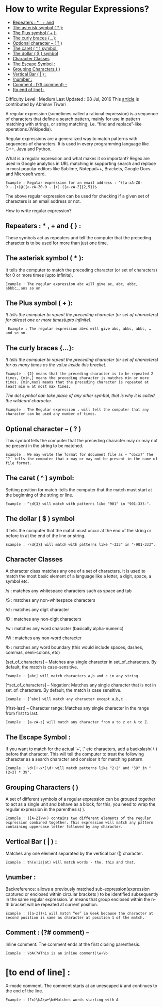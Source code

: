 # How to write Regular Expressions?

<!--Start-Of-TOC-->
   - [Repeaters : \* , + and](#Repeaters-:-\*-,-+-and)
   - [The asterisk symbol ( \* ):](#The-asterisk-symbol-(-\*-):)
   - [The Plus symbol ( + ):](#The-Plus-symbol-(-+-):)
   - [The curly braces {…}:](#The-curly-braces-{…}:)
   - [Optional character – ( ? )](#Optional-character-–-(--))
   - [The caret ( \^ ) symbol:](#The-caret-(-\^-)-symbol:)
   - [The dollar ( \$ ) symbol](#The-dollar-(-\$-)-symbol)
   - [Character Classes](#Character-Classes)
   - [The Escape Symbol :](#The-Escape-Symbol-:)
   - [Grouping Characters ( )](#Grouping-Characters-(-))
   - [Vertical Bar ( \| ) :](#Vertical-Bar-(-\|-)-:)
   - [\\number :](#\\number-:)
   - [Comment : (?\# comment) –](#Comment-:-(\#-comment)-–)
- [[to end of line] :](#[to-end-of-line]-:)
<!--End-Of-TOC-->


Difficulty Level : Medium Last Updated : 08 Jul, 2016 
This [article](https://www.geeksforgeeks.org/write-regular-expressions/#:~:text=A%20regular%20expression%20%28sometimes%20called%20a%20rational%20expression%29,string%20matching%2C%20i.e.%20%E2%80%9Cfind%20and%20replace%E2%80%9D-like%20operations.%20%28Wikipedia%29.) is contributed by Abhinav Tiwari

A regular expression (sometimes called a rational expression) is a sequence of characters that define
a search pattern, mainly for use in pattern matching with strings, or string
matching, i.e. “find and replace”-like operations.(Wikipedia).

Regular expressions are a generalized way to match patterns with sequences of
characters. It is used in every programming language like C++, Java and Python.

What is a regular expression and what makes it so important? Regex are used in
Google analytics in URL matching in supporting search and replace in most
popular editors like Sublime, Notepad++, Brackets, Google Docs and Microsoft
word.

~~~~~~~~~~~~~~~~~~~~~~~~~~~~~~~~~~~~~~~~~~~~~~~~~~~~~~~~~~~~~~~~~~~~~~~~~~~~~~~~
Example : Regular expression for an email address : ^([a-zA-Z0-9_-.]+)@([a-zA-Z0-9_-.]+).([a-zA-Z]{2,5})$ 
~~~~~~~~~~~~~~~~~~~~~~~~~~~~~~~~~~~~~~~~~~~~~~~~~~~~~~~~~~~~~~~~~~~~~~~~~~~~~~~~

The above regular expression can be used for checking if a given set of
characters is an email address or not.

How to write regular expression?

## Repeaters : \* , + and { } :

These symbols act as repeaters and tell the computer that the preceding
character is to be used for more than just one time.

## The asterisk symbol ( \* ):

It tells the computer to match the preceding character (or set of characters)
for 0 or more times (upto infinite).

~~~~~~~~~~~~~~~~~~~~~~~~~~~~~~~~~~~~~~~~~~~~~~~~~~~~~~~~~~~~~~~~~~~~~~~~~~~~~~~~
Example : The regular expression abc will give ac, abc, abbc, abbbc….ans so on 
~~~~~~~~~~~~~~~~~~~~~~~~~~~~~~~~~~~~~~~~~~~~~~~~~~~~~~~~~~~~~~~~~~~~~~~~~~~~~~~~

## The Plus symbol ( + ):

*It tells the computer to repeat the preceding character (or set of characters)
for atleast one or more times(upto infinite).*

~~~~~~~~~~~~~~~~~~~~~~~~~~~~~~~~~~~~~~~~~~~~~~~~~~~~~~~~~~~~~~~~~~~~~~~~~~~~~~~~
 Example : The regular expression ab+c will give abc, abbc, abbc, … and so on. 
~~~~~~~~~~~~~~~~~~~~~~~~~~~~~~~~~~~~~~~~~~~~~~~~~~~~~~~~~~~~~~~~~~~~~~~~~~~~~~~~

## The curly braces {…}:

*It tells the computer to repeat the preceding character (or set of characters)
for as many times as the value inside this bracket.*

~~~~~~~~~~~~~~~~~~~~~~~~~~~~~~~~~~~~~~~~~~~~~~~~~~~~~~~~~~~~~~~~~~~~~~~~~~~~~~~~
Example : {2} means that the preceding character is to be repeated 2 times, {min,} means the preceding character is matches min or more times. {min,max} means that the preceding character is repeated at least min & at most max times. 
~~~~~~~~~~~~~~~~~~~~~~~~~~~~~~~~~~~~~~~~~~~~~~~~~~~~~~~~~~~~~~~~~~~~~~~~~~~~~~~~



*The dot symbol can take place of any other symbol, that is why it is called the
wildcard character.*

~~~~~~~~~~~~~~~~~~~~~~~~~~~~~~~~~~~~~~~~~~~~~~~~~~~~~~~~~~~~~~~~~~~~~~~~~~~~~~~~
Example : The Regular expression . will tell the computer that any character can be used any number of times. 
~~~~~~~~~~~~~~~~~~~~~~~~~~~~~~~~~~~~~~~~~~~~~~~~~~~~~~~~~~~~~~~~~~~~~~~~~~~~~~~~

## Optional character – ( ? )

This symbol tells the computer that the preceding character may or may not be
present in the string to be matched.

~~~~~~~~~~~~~~~~~~~~~~~~~~~~~~~~~~~~~~~~~~~~~~~~~~~~~~~~~~~~~~~~~~~~~~~~~~~~~~~~
Example : We may write the format for document file as – “docx?” The ‘?’ tells the computer that x may or may not be present in the name of file format. 
~~~~~~~~~~~~~~~~~~~~~~~~~~~~~~~~~~~~~~~~~~~~~~~~~~~~~~~~~~~~~~~~~~~~~~~~~~~~~~~~

## The caret ( \^ ) symbol:

Setting position for match :tells the computer that the match must start at the
beginning of the string or line.

~~~~~~~~~~~~~~~~~~~~~~~~~~~~~~~~~~~~~~~~~~~~~~~~~~~~~~~~~~~~~~~~~~~~~~~~~~~~~~~~
Example : ^\d{3} will match with patterns like "901" in "901-333-". 
~~~~~~~~~~~~~~~~~~~~~~~~~~~~~~~~~~~~~~~~~~~~~~~~~~~~~~~~~~~~~~~~~~~~~~~~~~~~~~~~

## The dollar ( \$ ) symbol

It tells the computer that the match must occur at the end of the string or
before \\n at the end of the line or string.

~~~~~~~~~~~~~~~~~~~~~~~~~~~~~~~~~~~~~~~~~~~~~~~~~~~~~~~~~~~~~~~~~~~~~~~~~~~~~~~~
Example : -\d{3}$ will match with patterns like "-333" in "-901-333". 
~~~~~~~~~~~~~~~~~~~~~~~~~~~~~~~~~~~~~~~~~~~~~~~~~~~~~~~~~~~~~~~~~~~~~~~~~~~~~~~~

## Character Classes

A character class matches any one of a set of characters. It is used to match
the most basic element of a language like a letter, a digit, space, a symbol
etc.

/s : matches any whitespace characters such as space and tab

/S : matches any non-whitespace characters

/d : matches any digit character

/D : matches any non-digit characters

/w : matches any word character (basically alpha-numeric)

/W : matches any non-word character

/b : matches any word boundary (this would include spaces, dashes, commas,
semi-colons, etc)

[set_of_characters] – Matches any single character in set_of_characters. By
default, the match is case-sensitive.

~~~~~~~~~~~~~~~~~~~~~~~~~~~~~~~~~~~~~~~~~~~~~~~~~~~~~~~~~~~~~~~~~~~~~~~~~~~~~~~~
Example : [abc] will match characters a,b and c in any string.
~~~~~~~~~~~~~~~~~~~~~~~~~~~~~~~~~~~~~~~~~~~~~~~~~~~~~~~~~~~~~~~~~~~~~~~~~~~~~~~~

[\^set_of_characters] – Negation: Matches any single character that is not in
set_of_characters. By default, the match is case sensitive.

~~~~~~~~~~~~~~~~~~~~~~~~~~~~~~~~~~~~~~~~~~~~~~~~~~~~~~~~~~~~~~~~~~~~~~~~~~~~~~~~
Example : [^abc] will match any character except a,b,c . 
~~~~~~~~~~~~~~~~~~~~~~~~~~~~~~~~~~~~~~~~~~~~~~~~~~~~~~~~~~~~~~~~~~~~~~~~~~~~~~~~

[first-last] – Character range: Matches any single character in the range from
first to last.

~~~~~~~~~~~~~~~~~~~~~~~~~~~~~~~~~~~~~~~~~~~~~~~~~~~~~~~~~~~~~~~~~~~~~~~~~~~~~~~~
Example : [a-zA-z] will match any character from a to z or A to Z. 
~~~~~~~~~~~~~~~~~~~~~~~~~~~~~~~~~~~~~~~~~~~~~~~~~~~~~~~~~~~~~~~~~~~~~~~~~~~~~~~~

## The Escape Symbol :

If you want to match for the actual ‘+’, ‘.’ etc characters, add a backslash( \\
) before that character. This will tell the computer to treat the following
character as a search character and consider it for matching pattern.

~~~~~~~~~~~~~~~~~~~~~~~~~~~~~~~~~~~~~~~~~~~~~~~~~~~~~~~~~~~~~~~~~~~~~~~~~~~~~~~~
Example : \d+[+-x*]\d+ will match patterns like "2+2" and "39" in "(2+2) * 39". 
~~~~~~~~~~~~~~~~~~~~~~~~~~~~~~~~~~~~~~~~~~~~~~~~~~~~~~~~~~~~~~~~~~~~~~~~~~~~~~~~

## Grouping Characters ( )

A set of different symbols of a regular expression can be grouped together to
act as a single unit and behave as a block, for this, you need to wrap the
regular expression in the parenthesis( ).

~~~~~~~~~~~~~~~~~~~~~~~~~~~~~~~~~~~~~~~~~~~~~~~~~~~~~~~~~~~~~~~~~~~~~~~~~~~~~~~~
Example : ([A-Z]\w+) contains two different elements of the regular expression combined together. This expression will match any pattern containing uppercase letter followed by any character. 
~~~~~~~~~~~~~~~~~~~~~~~~~~~~~~~~~~~~~~~~~~~~~~~~~~~~~~~~~~~~~~~~~~~~~~~~~~~~~~~~

## Vertical Bar ( \| ) :

Matches any one element separated by the vertical bar (\|) character.

~~~~~~~~~~~~~~~~~~~~~~~~~~~~~~~~~~~~~~~~~~~~~~~~~~~~~~~~~~~~~~~~~~~~~~~~~~~~~~~~
Example : th(e|is|at) will match words - the, this and that. 
~~~~~~~~~~~~~~~~~~~~~~~~~~~~~~~~~~~~~~~~~~~~~~~~~~~~~~~~~~~~~~~~~~~~~~~~~~~~~~~~

## \\number :

Backreference: allows a previously matched sub-expression(expression captured or
enclosed within circular brackets ) to be identified subsequently in the same
regular expression. \\n means that group enclosed within the n-th bracket will
be repeated at current position.

~~~~~~~~~~~~~~~~~~~~~~~~~~~~~~~~~~~~~~~~~~~~~~~~~~~~~~~~~~~~~~~~~~~~~~~~~~~~~~~~
Example : ([a-z])\1 will match “ee” in Geek because the character at second position is same as character at position 1 of the match. 
~~~~~~~~~~~~~~~~~~~~~~~~~~~~~~~~~~~~~~~~~~~~~~~~~~~~~~~~~~~~~~~~~~~~~~~~~~~~~~~~

## Comment : (?\# comment) –

Inline comment: The comment ends at the first closing parenthesis.

~~~~~~~~~~~~~~~~~~~~~~~~~~~~~~~~~~~~~~~~~~~~~~~~~~~~~~~~~~~~~~~~~~~~~~~~~~~~~~~~
Example : \bA(?#This is an inline comment)\w+\b
~~~~~~~~~~~~~~~~~~~~~~~~~~~~~~~~~~~~~~~~~~~~~~~~~~~~~~~~~~~~~~~~~~~~~~~~~~~~~~~~

# [to end of line] :

X-mode comment. The comment starts at an unescaped \# and continues to the end
of the line.

~~~~~~~~~~~~~~~~~~~~~~~~~~~~~~~~~~~~~~~~~~~~~~~~~~~~~~~~~~~~~~~~~~~~~~~~~~~~~~~~
Example : (?x)\bA\w+\b#Matches words starting with A
~~~~~~~~~~~~~~~~~~~~~~~~~~~~~~~~~~~~~~~~~~~~~~~~~~~~~~~~~~~~~~~~~~~~~~~~~~~~~~~~
